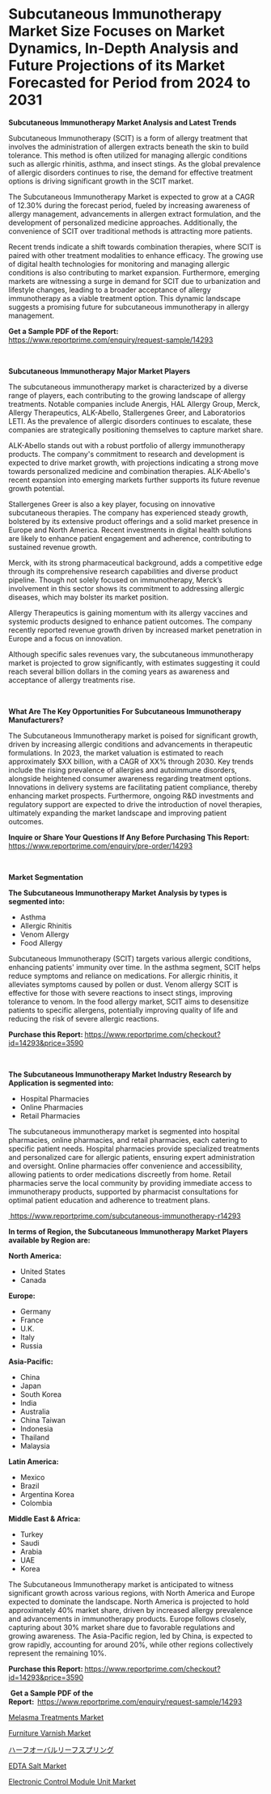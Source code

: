 <p><h1>Subcutaneous Immunotherapy Market Size Focuses on Market Dynamics, In-Depth Analysis and Future Projections of its Market Forecasted for Period from 2024 to 2031</h1></p><p><strong>Subcutaneous Immunotherapy Market Analysis and Latest Trends</strong></p>
<p><p>Subcutaneous Immunotherapy (SCIT) is a form of allergy treatment that involves the administration of allergen extracts beneath the skin to build tolerance. This method is often utilized for managing allergic conditions such as allergic rhinitis, asthma, and insect stings. As the global prevalence of allergic disorders continues to rise, the demand for effective treatment options is driving significant growth in the SCIT market.</p><p>The Subcutaneous Immunotherapy Market is expected to grow at a CAGR of 12.30% during the forecast period, fueled by increasing awareness of allergy management, advancements in allergen extract formulation, and the development of personalized medicine approaches. Additionally, the convenience of SCIT over traditional methods is attracting more patients. </p><p>Recent trends indicate a shift towards combination therapies, where SCIT is paired with other treatment modalities to enhance efficacy. The growing use of digital health technologies for monitoring and managing allergic conditions is also contributing to market expansion. Furthermore, emerging markets are witnessing a surge in demand for SCIT due to urbanization and lifestyle changes, leading to a broader acceptance of allergy immunotherapy as a viable treatment option. This dynamic landscape suggests a promising future for subcutaneous immunotherapy in allergy management.</p></p>
<p><strong>Get a Sample PDF of the Report:&nbsp;</strong> <a href="https://www.reportprime.com/enquiry/request-sample/14293">https://www.reportprime.com/enquiry/request-sample/14293</a></p>
<p>&nbsp;</p>
<p><strong>Subcutaneous Immunotherapy Major Market Players</strong></p>
<p><p>The subcutaneous immunotherapy market is characterized by a diverse range of players, each contributing to the growing landscape of allergy treatments. Notable companies include Anergis, HAL Allergy Group, Merck, Allergy Therapeutics, ALK-Abello, Stallergenes Greer, and Laboratorios LETI. As the prevalence of allergic disorders continues to escalate, these companies are strategically positioning themselves to capture market share.</p><p>ALK-Abello stands out with a robust portfolio of allergy immunotherapy products. The company's commitment to research and development is expected to drive market growth, with projections indicating a strong move towards personalized medicine and combination therapies. ALK-Abello's recent expansion into emerging markets further supports its future revenue growth potential.</p><p>Stallergenes Greer is also a key player, focusing on innovative subcutaneous therapies. The company has experienced steady growth, bolstered by its extensive product offerings and a solid market presence in Europe and North America. Recent investments in digital health solutions are likely to enhance patient engagement and adherence, contributing to sustained revenue growth.</p><p>Merck, with its strong pharmaceutical background, adds a competitive edge through its comprehensive research capabilities and diverse product pipeline. Though not solely focused on immunotherapy, Merck’s involvement in this sector shows its commitment to addressing allergic diseases, which may bolster its market position.</p><p>Allergy Therapeutics is gaining momentum with its allergy vaccines and systemic products designed to enhance patient outcomes. The company recently reported revenue growth driven by increased market penetration in Europe and a focus on innovation.</p><p>Although specific sales revenues vary, the subcutaneous immunotherapy market is projected to grow significantly, with estimates suggesting it could reach several billion dollars in the coming years as awareness and acceptance of allergy treatments rise.</p></p>
<p>&nbsp;</p>
<p><strong>What Are The Key Opportunities For Subcutaneous Immunotherapy Manufacturers?</strong></p>
<p><p>The Subcutaneous Immunotherapy market is poised for significant growth, driven by increasing allergic conditions and advancements in therapeutic formulations. In 2023, the market valuation is estimated to reach approximately $XX billion, with a CAGR of XX% through 2030. Key trends include the rising prevalence of allergies and autoimmune disorders, alongside heightened consumer awareness regarding treatment options. Innovations in delivery systems are facilitating patient compliance, thereby enhancing market prospects. Furthermore, ongoing R&D investments and regulatory support are expected to drive the introduction of novel therapies, ultimately expanding the market landscape and improving patient outcomes.</p></p>
<p><strong>Inquire or Share Your Questions If Any Before Purchasing This Report:</strong> <a href="https://www.reportprime.com/enquiry/pre-order/14293">https://www.reportprime.com/enquiry/pre-order/14293</a></p>
<p>&nbsp;</p>
<p><strong>Market Segmentation</strong></p>
<p><strong>The Subcutaneous Immunotherapy Market Analysis by types is segmented into:</strong></p>
<p><ul><li>Asthma</li><li>Allergic Rhinitis</li><li>Venom Allergy</li><li>Food Allergy</li></ul></p>
<p><p>Subcutaneous Immunotherapy (SCIT) targets various allergic conditions, enhancing patients' immunity over time. In the asthma segment, SCIT helps reduce symptoms and reliance on medications. For allergic rhinitis, it alleviates symptoms caused by pollen or dust. Venom allergy SCIT is effective for those with severe reactions to insect stings, improving tolerance to venom. In the food allergy market, SCIT aims to desensitize patients to specific allergens, potentially improving quality of life and reducing the risk of severe allergic reactions.</p></p>
<p><strong>Purchase this Report:&nbsp;</strong><a href="https://www.reportprime.com/checkout?id=14293&price=3590">https://www.reportprime.com/checkout?id=14293&price=3590</a></p>
<p>&nbsp;</p>
<p><strong>The Subcutaneous Immunotherapy Market Industry Research by Application is segmented into:</strong></p>
<p><ul><li>Hospital Pharmacies</li><li>Online Pharmacies</li><li>Retail Pharmacies</li></ul></p>
<p><p>The subcutaneous immunotherapy market is segmented into hospital pharmacies, online pharmacies, and retail pharmacies, each catering to specific patient needs. Hospital pharmacies provide specialized treatments and personalized care for allergic patients, ensuring expert administration and oversight. Online pharmacies offer convenience and accessibility, allowing patients to order medications discreetly from home. Retail pharmacies serve the local community by providing immediate access to immunotherapy products, supported by pharmacist consultations for optimal patient education and adherence to treatment plans.</p></p>
<p><a href="https://www.reportprime.com/subcutaneous-immunotherapy-r14293">&nbsp;https://www.reportprime.com/subcutaneous-immunotherapy-r14293</a></p>
<p><strong>In terms of Region, the Subcutaneous Immunotherapy Market Players available by Region are:</strong></p>
<p>
    <p> <strong> North America: </strong>
        <ul>
            <li>United States</li>
            <li>Canada</li>
        </ul>
        </p> 
    <p> <strong> Europe: </strong>
        <ul>
            <li>Germany</li>
            <li>France</li>
            <li>U.K.</li>
            <li>Italy</li>
            <li>Russia</li>
        </ul>
        </p> 
    <p> <strong> Asia-Pacific: </strong>
        <ul>
            <li>China</li>
            <li>Japan</li>
            <li>South Korea</li>
            <li>India</li>
            <li>Australia</li>
            <li>China Taiwan</li>
            <li>Indonesia</li>
            <li>Thailand</li>
            <li>Malaysia</li>
        </ul>
        </p> 
    <p> <strong> Latin America: </strong>
        <ul>
            <li>Mexico</li>
            <li>Brazil</li>
            <li>Argentina Korea</li>
            <li>Colombia</li>
        </ul>
        </p> 
    <p> <strong> Middle East & Africa: </strong>
        <ul>
            <li>Turkey</li>
            <li>Saudi</li>
            <li>Arabia</li>
            <li>UAE</li>
            <li>Korea</li>
        </ul>
    </p>
    </p>
<p><p>The Subcutaneous Immunotherapy market is anticipated to witness significant growth across various regions, with North America and Europe expected to dominate the landscape. North America is projected to hold approximately 40% market share, driven by increased allergy prevalence and advancements in immunotherapy products. Europe follows closely, capturing about 30% market share due to favorable regulations and growing awareness. The Asia-Pacific region, led by China, is expected to grow rapidly, accounting for around 20%, while other regions collectively represent the remaining 10%.</p></p>
<p><strong>Purchase this Report: </strong><a href="https://www.reportprime.com/checkout?id=14293&price=3590">https://www.reportprime.com/checkout?id=14293&price=3590</a></p>
<p>&nbsp;<strong>Get a Sample PDF of the Report:&nbsp;&nbsp;</strong><a href="https://www.reportprime.com/enquiry/request-sample/14293">https://www.reportprime.com/enquiry/request-sample/14293</a></p>
<p><strong></strong></p>
<p><p><a href="https://github.com/AfsanaMia652/Market-Research-Report-List-1/blob/main/melasma-treatments-market.md">Melasma Treatments Market</a></p><p><a href="https://www.linkedin.com/pulse/furniture-varnish-market-size-share-growth-analysis-type-ogaoe?trackingId=OsmuOCA6Q1GYhmItXOvG0g%3D%3D">Furniture Varnish Market</a></p><p><a href="https://medium.com/@emmittkutch2023/half-oval-leaf-spring-market-%E3%81%AE%E3%82%B0%E3%83%AD%E3%83%BC%E3%83%90%E3%83%AB%E5%B8%82%E5%A0%B4%E6%A6%82%E8%A6%81%E3%81%AF-%E4%B8%96%E7%95%8C%E3%81%8A%E3%82%88%E3%81%B3%E4%B8%BB%E8%A6%81%E5%B8%82%E5%A0%B4%E3%81%AB%E3%81%8A%E3%81%91%E3%82%8B%E6%A5%AD%E7%95%8C%E3%81%AB%E5%BD%B1%E9%9F%BF%E3%82%92%E4%B8%8E%E3%81%88%E3%82%8B%E4%B8%BB%E8%A6%81%E3%81%AA%E3%83%88%E3%83%AC%E3%83%B3%E3%83%89%E3%81%AB%E3%81%A4%E3%81%84%E3%81%A6-%E7%8B%AC%E8%87%AA%E3%81%AE%E8%A6%96%E7%82%B9%E3%82%92%E6%8F%90%E4%BE%9B%E3%81%97%E3%81%BE%E3%81%99-99f933d06abf">ハーフオーバルリーフスプリング</a></p><p><a href="https://issuu.com/reportprime-2/docs/edta-salt-market-size-2030.pptx_3f610e6a48e7dc">EDTA Salt Market</a></p><p><a href="https://medium.com/@edwardtuker25/the-electronic-control-module-unit-market-research-report-provides-an-in-depth-and-up-to-date-67f094f01b04">Electronic Control Module Unit Market</a></p></p>